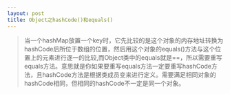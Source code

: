 ```yaml
---
layout: post
title: Object之hashCode()和equals()
---
```


> 当一个hashMap放置一个key时，它先比较的是这个对象的内存地址转换为hashCode后所位于数组的位置，然后用这个对象的equals()方法与这个位置上的元素进行逐一的比较,而Object类中的equals就是==，所以需要重写equals方法。意思就是你如果要重写equals方法一定要重写hashCode方法，且hashCode方法是根据类成员变来进行定义。需要满足相同对象的hashCode相同，但相同的hashCode不一定是同一个对象。